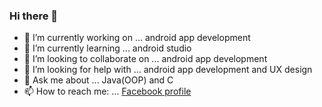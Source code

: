 ### Hi there 👋

- 🔭 I’m currently working on ... android app development
- 🌱 I’m currently learning ... android studio
- 👯 I’m looking to collaborate on ... android app development
- 🤔 I’m looking for help with ... android app development and UX design
- 💬 Ask me about ... Java(OOP) and C
- 📫 How to reach me: ... [Facebook profile](https://www.facebook.com/yuma.ali.96/)
